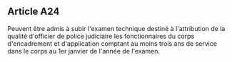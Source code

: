 Article A24
----
Peuvent être admis à subir l'examen technique destiné à l'attribution de la
qualité d'officier de police judiciaire les fonctionnaires du corps
d'encadrement et d'application comptant au moins trois ans de service dans le
corps au 1er janvier de l'année de l'examen.
